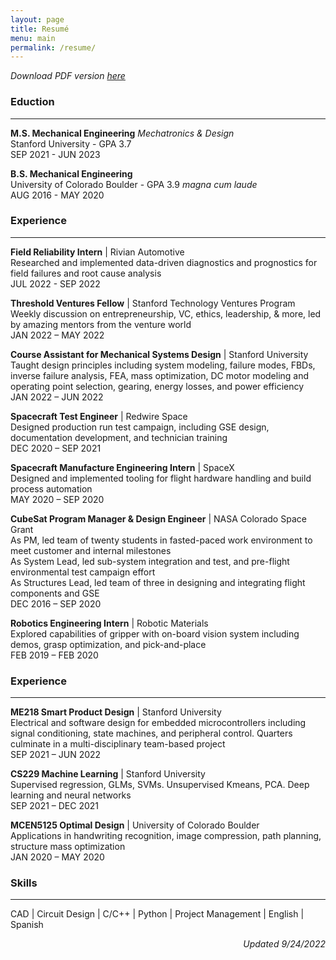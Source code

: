 ```yaml
---
layout: page
title: Resumé
menu: main
permalink: /resume/
---
```

*Download PDF version [here](/assets/castillo_resume_20220829.pdf)*

### **Eduction**
___
**M.S. Mechanical Engineering** *Mechatronics & Design*  
Stanford University - GPA 3.7  
SEP 2021 - JUN 2023

**B.S. Mechanical Engineering**  
University of Colorado Boulder - GPA 3.9 *magna cum laude*  
AUG 2016 - MAY 2020

### **Experience**
___
**Field Reliability Intern** | Rivian Automotive    
Researched and implemented data-driven diagnostics and prognostics for field failures and root cause analysis  
JUL 2022 - SEP 2022

**Threshold Ventures Fellow** | Stanford Technology Ventures Program  
Weekly discussion on entrepreneurship, VC, ethics, leadership, & more, led by amazing mentors from the venture world  
JAN 2022 – MAY 2022

**Course Assistant for Mechanical Systems Design** | Stanford University  
Taught design principles including system modeling, failure modes, FBDs, inverse failure analysis, FEA, mass optimization, DC motor modeling and operating point selection, gearing, energy losses, and power efficiency  
JAN 2022 – JUN 2022

**Spacecraft Test Engineer** | Redwire Space  
Designed production run test campaign, including GSE design, documentation development, and technician training  
DEC 2020 – SEP 2021

**Spacecraft Manufacture Engineering Intern** | SpaceX  
Designed and implemented tooling for flight hardware handling and build process automation  
MAY 2020 – SEP 2020

**CubeSat Program Manager & Design Engineer** | NASA Colorado Space Grant  
As PM, led team of twenty students in fasted-paced work environment to meet customer and internal milestones  
As System Lead, led sub-system integration and test, and pre-flight environmental test campaign effort  
As Structures Lead, led team of three in designing and integrating flight components and GSE  
DEC 2016 – SEP 2020

**Robotics Engineering Intern** | Robotic Materials  
Explored capabilities of gripper with on-board vision system including demos, grasp optimization, and pick-and-place  
FEB 2019 – FEB 2020

### **Experience**
___
**ME218 Smart Product Design** | Stanford University  
Electrical and software design for embedded microcontrollers including signal conditioning, state machines, and peripheral control. Quarters culminate in a multi-disciplinary team-based project  
SEP 2021 – JUN 2022

**CS229 Machine Learning** | Stanford University  
Supervised regression, GLMs, SVMs. Unsupervised Kmeans, PCA. Deep learning and neural networks  
SEP 2021 – DEC 2021

**MCEN5125 Optimal Design** | University of Colorado Boulder  
Applications in handwriting recognition, image compression, path planning, structure mass optimization  
JAN 2020 – MAY 2020

### **Skills**
___
CAD \| Circuit Design \| C/C++ \| Python \| Project Management \| English \| Spanish

<p style="text-align:right"> <em> Updated 9/24/2022 </em> </p>
